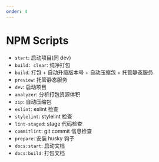 ```yaml
---
order: 4
---
```


# NPM Scripts

- `start`: 启动项目(同 dev)
- `build: clear`: 纯净打包
- `build`: 打包 + 自动升级版本号 + 自动压缩包 + 托管静态服务
- `preview`: 托管静态服务
- `dev`: 启动项目
- `analyzer`: 分析打包资源体积
- `zip`: 自动压缩包
- `eslint`: eslint 检查
- `stylelint`: stylelint 检查
- `lint-staged`: stage 代码检查
- `commitlint`: git commit 信息检查
- `prepare`: 安装 husky 钩子
- `docs:start`: 启动文档
- `docs:build`: 打包文档
